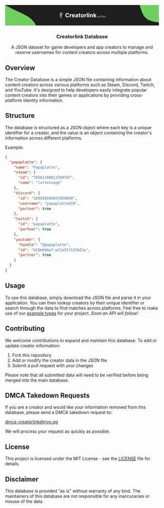 <div align="center">
  <a href="https://github.com/rivo-gg/creatorlink">
    <img src=".github/images/banner.png" alt="Creatorlink banner">
  </a>

  <h3 align="center">Creatorlink Database</h3>

  <p align="center">
    A JSON dataset for game developers and app creators to manage and reserve usernames for content creators across multiple platforms.
    <br />
  </p>
</div>

## Overview

The Creator Database is a simple JSON file containing information about content creators across various platforms such as Steam, Discord, Twitch, and YouTube. It's designed to help developers easily integrate popular content creators into their games or applications by providing cross-platform identity information.

## Structure

The database is structured as a JSON object where each key is a unique identifier for a creator, and the value is an object containing the creator's information across different platforms.

Example:

```json
{
  "papaplatte": {
    "name": "Papaplatte",
    "steam": {
      "id": "76561198013760707",
      "name": "lattensepp"
    },
    "discord": {
      "id": "169926504657059840",
      "username": "papaplatte420",
      "partner": true
    },
    "twitch": {
      "id": "papaplatte",
      "partner": true
    },
    "youtube": {
      "handle": "@papaplatte",
      "id": "UCDmbhGe7-wC1a55l5ZYAZJw",
      "partner": true
    }
  }
}
```

## Usage

To use this database, simply download the JSON file and parse it in your application. You can then lookup creators by their unique identifier or search through the data to find matches across platforms. Feel free to make use of our [example types](https://github.com/rivo-gg/creatorlink-data/tree/main/types) for your project. *Soon an API will follow!*

## Contributing

We welcome contributions to expand and maintain this database. To add or update creator information:

1. Fork this repository
2. Add or modify the creator data in the JSON file
3. Submit a pull request with your changes

Please note that all submitted data will need to be verified before being merged into the main database.

## DMCA Takedown Requests

If you are a creator and would like your information removed from this database, please send a DMCA takedown request to:

dmca-creatorlink@rivo.gg

We will process your request as quickly as possible.

## License

This project is licensed under the MIT License - see the [LICENSE](LICENSE) file for details.

## Disclaimer

This database is provided "as is" without warranty of any kind. The maintainers of this database are not responsible for any inaccuracies or misuse of the data.
